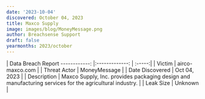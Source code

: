 ```yaml
---
date: '2023-10-04'
discovered: October 04, 2023
title: Maxco Supply
image: images/blog/MoneyMessage.png
author: Breachsense Support
draft: false
yearmonths: 2023/october
---
```



| Data Breach Report
------------:     |:-------------:    | :-----:|
| Victim      | airco-maxco.com      | 
| Threat Actor      | MoneyMessage      | 
| Date Discovered      | Oct 04, 2023      | 
| Description      | Maxco Supply, Inc. provides packaging design and manufacturing services for the agricultural industry.      | 
| Leak Size      | Unknown      | 

